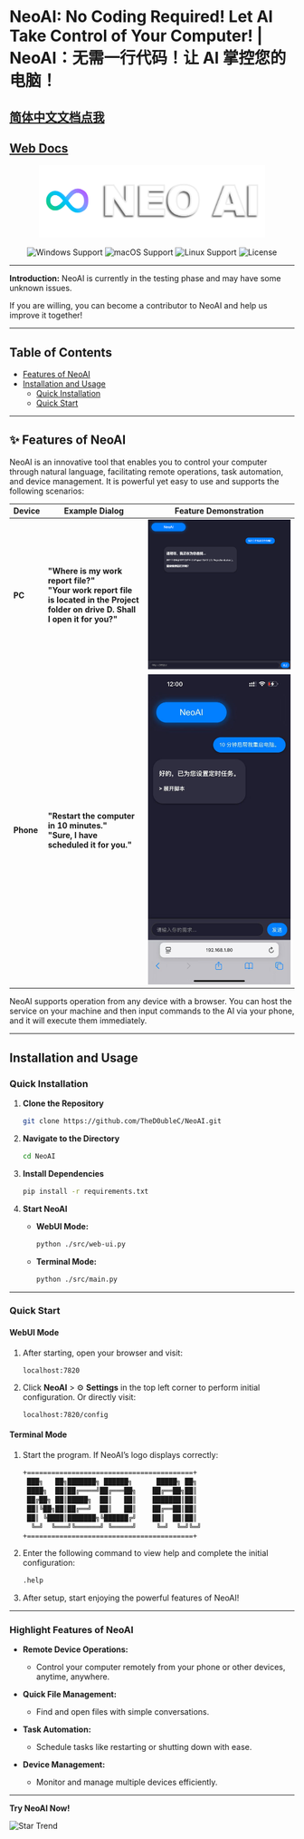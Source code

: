 # NeoAI: No Coding Required! Let AI Take Control of Your Computer! | NeoAI：无需一行代码！让 AI 掌控您的电脑！

## [简体中文文档点我](docs/README(zh-CN).md)

## [Web Docs](thed0ublec.github.com/NeoAI)

<p align="center">
  <img src="docs/images/LOGO.png" alt="Logo" width="400" />
</p>

<section align="center">
  <img src="https://img.shields.io/badge/platform-Windows-blue?style=for-the-badge" alt="Windows Support">
  <img src="https://img.shields.io/badge/platform-macOS-lightgreen?style=for-the-badge" alt="macOS Support">
  <img src="https://img.shields.io/badge/platform-Linux-green?style=for-the-badge" alt="Linux Support">
  <img src="https://img.shields.io/badge/license-MIT-blue?style=for-the-badge" alt="License">
</section>

---

**Introduction:** NeoAI is currently in the testing phase and may have some unknown issues.

If you are willing, you can become a contributor to NeoAI and help us improve it together!

---

## **Table of Contents**

- [Features of NeoAI](#features-of-neoai)
- [Installation and Usage](#installation-and-usage)
  - [Quick Installation](#quick-installation)
  - [Quick Start](#quick-start)

---

## **✨ Features of NeoAI**

NeoAI is an innovative tool that enables you to control your computer through natural language, facilitating remote operations, task automation, and device management. It is powerful yet easy to use and supports the following scenarios:

| Device  | Example Dialog                                                             | Feature Demonstration     |
|---------|----------------------------------------------------------------------------|---------------------------|
| **PC**  | **"Where is my work report file?"**  <br> **"Your work report file is located in the Project folder on drive D. Shall I open it for you?"** | ![PC](docs/images/PC.png)        |
| **Phone** | **"Restart the computer in 10 minutes."** <br> **"Sure, I have scheduled it for you."**                 | ![Phone](docs/images/Phone.jpg) |

NeoAI supports operation from any device with a browser. You can host the service on your machine and then input commands to the AI via your phone, and it will execute them immediately.

---

## **Installation and Usage**

### **Quick Installation**

1. **Clone the Repository**
   ```bash
   git clone https://github.com/TheD0ubleC/NeoAI.git
   ```

2. **Navigate to the Directory**
   ```bash
   cd NeoAI
   ```

3. **Install Dependencies**
   ```bash
   pip install -r requirements.txt
   ```

4. **Start NeoAI**

   - **WebUI Mode:**
     ```bash
     python ./src/web-ui.py
     ```

   - **Terminal Mode:**
     ```bash
     python ./src/main.py
     ```

---

### **Quick Start**

#### **WebUI Mode**

1. After starting, open your browser and visit:
   ```
   localhost:7820
   ```

2. Click **NeoAI** > ⚙️ **Settings** in the top left corner to perform initial configuration.
   Or directly visit:
   ```
   localhost:7820/config
   ```

#### **Terminal Mode**

1. Start the program. If NeoAI’s logo displays correctly:
   ```
   +=========================================+
    ███╗   ██╗███████╗ ██████╗      █████╗ ██╗
    ████╗  ██║██╔════╝██╔═══██╗    ██╔══██╗██║
    ██╔██╗ ██║█████╗  ██║   ██║    ███████║██║
    ██║╚██╗██║██╔══╝  ██║   ██║    ██╔══██║██║
    ██║ ╚████║███████╗╚██████╔╝    ██║  ██║██║
     ╚═╝  ╚═══╝╚══════╝ ╚═════╝     ╚═╝  ╚═╝╚═╝
   +=========================================+
   ```

2. Enter the following command to view help and complete the initial configuration:
   ```bash
   .help
   ```

3. After setup, start enjoying the powerful features of NeoAI!

---

### **Highlight Features of NeoAI**

- **Remote Device Operations:**
  - Control your computer remotely from your phone or other devices, anytime, anywhere.

- **Quick File Management:**
  - Find and open files with simple conversations.

- **Task Automation:**
  - Schedule tasks like restarting or shutting down with ease.

- **Device Management:**
  - Monitor and manage multiple devices efficiently.

---

**Try NeoAI Now!**

![Star Trend](https://starchart.cc/thed0ublec/neoai.svg)

